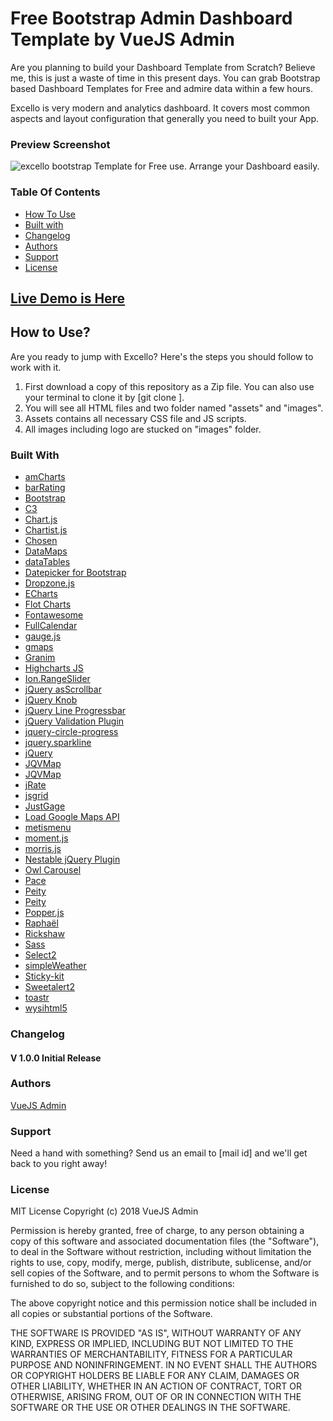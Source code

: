 # Free Bootstrap Admin Dashboard Template by VueJS Admin
Are you planning to build your Dashboard Template from Scratch? Believe me, this is just a waste of time in this present days. You can grab Bootstrap based Dashboard Templates for Free and admire data within a few hours.

Excello is very modern and analytics dashboard. It covers most common aspects and layout configuration that generally you need to built your App.

### Preview Screenshot 
![excello bootstrap Template for Free use. Arrange your Dashboard easily.](https://vuejsadmin.com/wp-content/uploads/2018/10/Excello-Preview.png)
### Table Of Contents
- [How To Use](#how-to-use)
- [Built with](#built-with)
- [Changelog](#changelog)
- [Authors](#authors)
- [Support](#support)
- [License](#license)

## [Live Demo is Here](https://demos.jeweltheme.com/excello/index.html)

## How to Use?

Are you ready to jump with Excello? Here's the steps you should follow to work with it.

1. First download a copy of this repository as a Zip file. You can also use your terminal to clone it by [git clone ].
2. You will see all HTML files and two folder named "assets" and "images". 
3. Assets contains all necessary CSS file and JS scripts. 
4. All images including logo are stucked on "images" folder. 

### Built With
-   [amCharts](https://www.amcharts.com/)
-   [barRating](http://github.com/antennaio/jquery-bar-rating)
-   [Bootstrap](http://getbootstrap.com/)
-   [C3](https://github.com/c3js/c3)  
-   [Chart.js](http://www.chartjs.org/)
-   [Chartist.js](https://gionkunz.github.io/chartist-js/)
-   [Chosen](https://harvesthq.github.io/chosen/)
-   [DataMaps](http://datamaps.github.io/)
-   [dataTables](https://datatables.net/)
-   [Datepicker for Bootstrap](https://github.com/uxsolutions/bootstrap-datepicker)
-   [Dropzone.js](http://www.dropzonejs.com/)
-   [ECharts](https://github.com/ecomfe/echarts/)
-   [Flot Charts](http://www.flotcharts.org/)
-   [Fontawesome](http://fontawesome.io/)
-   [FullCalendar](https://fullcalendar.io/)
-   [gauge.js](http://bernii.github.io/gauge.js/)
-   [gmaps](https://hpneo.github.io/gmaps/)
-   [Granim](https://sarcadass.github.io/granim.js)
-   [Highcharts JS](http://www.highcharts.com/)
-   [Ion.RangeSlider](https://github.com/IonDen/ion.rangeSlider)
-   [jQuery asScrollbar](https://github.com/amazingSurge/jquery-asScrollbar)
-   [jQuery Knob](https://github.com/aterrien/jQuery-Knob)
-   [jQuery Line Progressbar](https://kingrayhan.github.io/LineProgressbar/)
-   [jQuery Validation Plugin](http://jqueryvalidation.org/)
-   [jquery-circle-progress](http://kottenator.github.io/jquery-circle-progress/) 
-   [jquery.sparkline](http://omnipotent.net/jquery.sparkline/)
-   [jQuery](https://jquery.com/)
-   [JQVMap](https://github.com/manifestinteractive/jqvmap/)
-   [JQVMap](https://jqvmap.com/)
-   [jRate](https://github.com/senthilporunan/jRate) 
-   [jsgrid](https://github.com/tabalinas/jsgrid) 
-   [JustGage](http://www.justgage.com/) 
-   [Load Google Maps API](https://github.com/yuanqing/load-google-maps-api)
-   [metismenu](https://github.com/onokumus/metisMenu) 
-   [moment.js](https://momentjs.com/)
-   [morris.js](http://morrisjs.github.io/morris.js/)
-   [Nestable jQuery Plugin](https://github.com/dbushell/Nestable)
-   [Owl Carousel](https://github.com/OwlCarousel2/OwlCarousel2)
-   [Pace](https://github.com/HubSpot/pace)  
-   [Peity](http://benpickles.github.io/peity)
-   [Peity](http://benpickles.github.io/peity/)
-   [Popper.js](https://popper.js.org/)
-   [Raphaël](https://github.com/DmitryBaranovskiy/raphael)
-   [Rickshaw](https://github.com/shutterstock/rickshaw)
-   [Sass](http://sass-lang.com/)
-   [Select2](https://github.com/select2/select2)
-   [simpleWeather](http://simpleweatherjs.com/)
-   [Sticky-kit](https://github.com/leafo/sticky-kit)
-   [Sweetalert2](https://github.com/sweetalert2/sweetalert2)
-   [toastr](https://github.com/CodeSeven/toastr)
-   [wysihtml5](https://github.com/xing/wysihtml5)

### Changelog
#### V 1.0.0 Initial Release

### Authors
[VueJS Admin](https://vuejsadmin.com/)

### Support

Need a hand with something? Send us an email to [mail id] and we'll get back to you right away!

### License

MIT License Copyright (c) 2018 VueJS Admin

Permission is hereby granted, free of charge, to any person obtaining a copy of this software and associated documentation files (the "Software"), to deal in the Software without restriction, including without limitation the rights to use, copy, modify, merge, publish, distribute, sublicense, and/or sell copies of the Software, and to permit persons to whom the Software is furnished to do so, subject to the following conditions:

The above copyright notice and this permission notice shall be included in all copies or substantial portions of the Software.

THE SOFTWARE IS PROVIDED "AS IS", WITHOUT WARRANTY OF ANY KIND, EXPRESS OR IMPLIED, INCLUDING BUT NOT LIMITED TO THE WARRANTIES OF MERCHANTABILITY, FITNESS FOR A PARTICULAR PURPOSE AND NONINFRINGEMENT. IN NO EVENT SHALL THE AUTHORS OR COPYRIGHT HOLDERS BE LIABLE FOR ANY CLAIM, DAMAGES OR OTHER LIABILITY, WHETHER IN AN ACTION OF CONTRACT, TORT OR OTHERWISE, ARISING FROM, OUT OF OR IN CONNECTION WITH THE SOFTWARE OR THE USE OR OTHER DEALINGS IN THE SOFTWARE.
